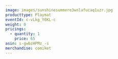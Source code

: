 ```yaml
---
image: images/sunshinesummere3wnlafucaq1uzr.jpg
producttype: Playmat
eventId: c-vLkg_Y6KL-c
weight: 0
pricings:
  - quantity: 1
    price: 65
asin: s-gwbzHPMz_-s
merchandise: comiket
---
```

